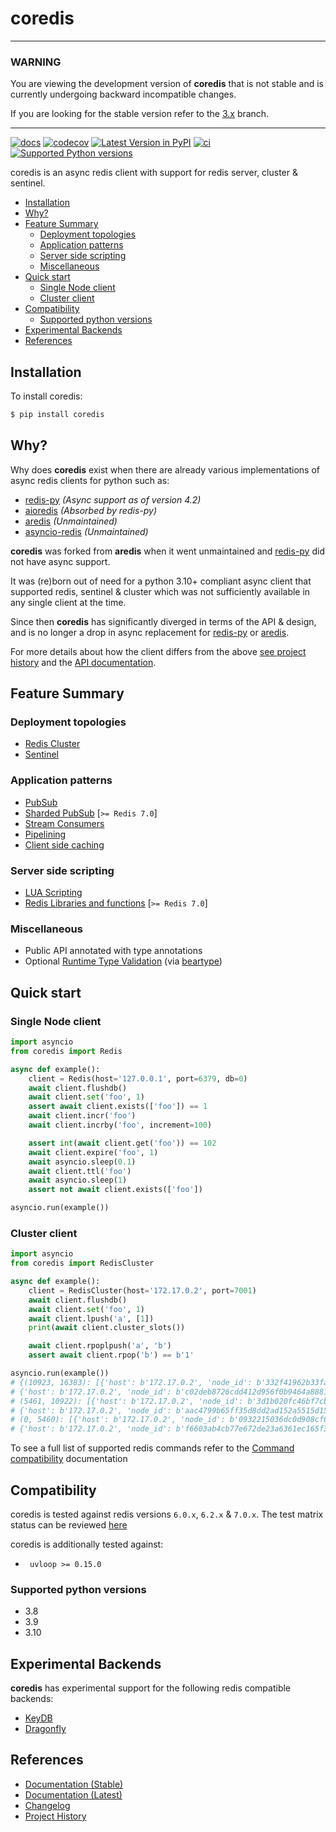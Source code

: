 # coredis

---

### WARNING

You are viewing the development version of **coredis** that is not stable and is currently
undergoing backward incompatible changes. 

If you are
looking for the stable version refer to the [3.x](https://github.com/alisaifee/coredis/tree/3.x) branch.

---

[![docs](https://readthedocs.org/projects/coredis/badge/?version=stable)](https://coredis.readthedocs.org)
[![codecov](https://codecov.io/gh/alisaifee/coredis/branch/master/graph/badge.svg)](https://codecov.io/gh/alisaifee/coredis)
[![Latest Version in PyPI](https://img.shields.io/pypi/v/coredis.svg)](https://pypi.python.org/pypi/coredis/)
[![ci](https://github.com/alisaifee/coredis/workflows/CI/badge.svg?branch=master)](https://github.com/alisaifee/coredis/actions?query=branch%3Amaster+workflow%3ACI)
[![Supported Python versions](https://img.shields.io/pypi/pyversions/coredis.svg)](https://pypi.python.org/pypi/coredis/)

coredis is an async redis client with support for redis server, cluster
& sentinel.

<!-- TOC depthFrom:2 depthTo:6 withLinks:1 updateOnSave:1 orderedList:0 -->

- [Installation](#installation)
- [Why?](#why)
- [Feature Summary](#feature-summary)
	- [Deployment topologies](#deployment-topologies)
	- [Application patterns](#application-patterns)
	- [Server side scripting](#server-side-scripting)
	- [Miscellaneous](#miscellaneous)
- [Quick start](#quick-start)
	- [Single Node client](#single-node-client)
	- [Cluster client](#cluster-client)
- [Compatibility](#compatibility)
	- [Supported python versions](#supported-python-versions)
- [Experimental Backends](#experimental-backends)
- [References](#references)

<!-- /TOC -->

## Installation

To install coredis:

```bash
$ pip install coredis
```
## Why?

Why does **coredis** exist when there are already various implementations of 
async redis clients for python such as:

- [redis-py] *(Async support as of version 4.2)* 
- [aioredis](https://github.com/aio-libs/aioredis-py) *(Absorbed by redis-py)*
- [aredis] *(Unmaintained)*
- [asyncio-redis](https://github.com/jonathanslenders/asyncio-redis) *(Unmaintained)*


**coredis** was forked from **aredis** when it went unmaintained and [redis-py] did not
have async support. 

It was (re)born out of need for a python 3.10+ compliant async 
client that supported redis, sentinel & cluster which was not sufficiently available in 
any single client at the time.

Since then **coredis** has significantly diverged in terms of the API & design,
and is no longer a drop in async replacement for [redis-py] or [aredis].

For more details about how the client differs from the above [see project history](https://coredis.readthedocs.org/en/latest/history.html)
and the [API documentation](https://coredis.readthedocs.org/en/latest/api_documentation.html).



## Feature Summary

### Deployment topologies
- [Redis Cluster](https://coredis.readthedocs.org/en/latest/handbook/cluster.html#redis-cluster)
- [Sentinel](https://coredis.readthedocs.org/en/latest/api.html#sentinel)

### Application patterns
- [PubSub](https://coredis.readthedocs.org/en/latest/handbook/pubsub.html)
- [Sharded PubSub](https://coredis.readthedocs.org/en/latest/handbook/pubsub.html#cluster-pub-sub) [`>= Redis 7.0`]
- [Stream Consumers](https://coredis.readthedocs.org/en/latest/handbook/streams.html)
- [Pipelining](https://coredis.readthedocs.org/en/latest/handbook/pipelines.html)
- [Client side caching](https://coredis.readthedocs.org/en/latest/handbook/caching.html)

### Server side scripting
- [LUA Scripting](https://coredis.readthedocs.org/en/latest/handbook/scripting.html#lua_scripting)
- [Redis Libraries and functions](https://coredis.readthedocs.org/en/latest/handbook/scripting.html#library-functions) [`>= Redis 7.0`]

### Miscellaneous
- Public API annotated with type annotations
- Optional [Runtime Type Validation](https://coredis.readthedocs.org/en/latest/handbook/typing.html#runtime-type-checking) (via [beartype](https://github.com/beartype/beartype))

## Quick start

### Single Node client

```python
import asyncio
from coredis import Redis

async def example():
    client = Redis(host='127.0.0.1', port=6379, db=0)
    await client.flushdb()
    await client.set('foo', 1)
    assert await client.exists(['foo']) == 1
    await client.incr('foo')
    await client.incrby('foo', increment=100)

    assert int(await client.get('foo')) == 102
    await client.expire('foo', 1)
    await asyncio.sleep(0.1)
    await client.ttl('foo')
    await asyncio.sleep(1)
    assert not await client.exists(['foo'])

asyncio.run(example())
```

### Cluster client

```python
import asyncio
from coredis import RedisCluster

async def example():
    client = RedisCluster(host='172.17.0.2', port=7001)
    await client.flushdb()
    await client.set('foo', 1)
    await client.lpush('a', [1])
    print(await client.cluster_slots())

    await client.rpoplpush('a', 'b')
    assert await client.rpop('b') == b'1'

asyncio.run(example())
# {(10923, 16383): [{'host': b'172.17.0.2', 'node_id': b'332f41962b33fa44bbc5e88f205e71276a9d64f4', 'server_type': 'master', 'port': 7002},
# {'host': b'172.17.0.2', 'node_id': b'c02deb8726cdd412d956f0b9464a88812ef34f03', 'server_type': 'slave', 'port': 7005}],
# (5461, 10922): [{'host': b'172.17.0.2', 'node_id': b'3d1b020fc46bf7cb2ffc36e10e7d7befca7c5533', 'server_type': 'master', 'port': 7001},
# {'host': b'172.17.0.2', 'node_id': b'aac4799b65ff35d8dd2ad152a5515d15c0dc8ab7', 'server_type': 'slave', 'port': 7004}],
# (0, 5460): [{'host': b'172.17.0.2', 'node_id': b'0932215036dc0d908cf662fdfca4d3614f221b01', 'server_type': 'master', 'port': 7000},
# {'host': b'172.17.0.2', 'node_id': b'f6603ab4cb77e672de23a6361ec165f3a1a2bb42', 'server_type': 'slave', 'port': 7003}]}
```

To see a full list of supported redis commands refer to the [Command
compatibility](https://coredis.readthedocs.io/en/stable/compatibility.html)
documentation

## Compatibility

coredis is tested against redis versions `6.0.x`, `6.2.x` & `7.0.x`. The
test matrix status can be reviewed
[here](https://github.com/alisaifee/coredis/actions/workflows/main.yml)

coredis is additionally tested against:

-   ` uvloop >= 0.15.0`


### Supported python versions

-   3.8
-   3.9
-   3.10


## Experimental Backends

**coredis** has experimental support for the following redis compatible backends:

- [KeyDB](https://docs.keydb.dev/)
- [Dragonfly](https://dragonflydb.io/)

## References

- [Documentation (Stable)](http://coredis.readthedocs.org/en/stable)
- [Documentation (Latest)](http://coredis.readthedocs.org/en/latest)
- [Changelog](http://coredis.readthedocs.org/en/stable/release_notes.html)
- [Project History](http://coredis.readthedocs.org/en/stable/history.html)


[redis-py]: https://github.com/redis/redis-py "Official redis python client"
[aredis]: https://github.com/NoneGG/aredis "aredis"
